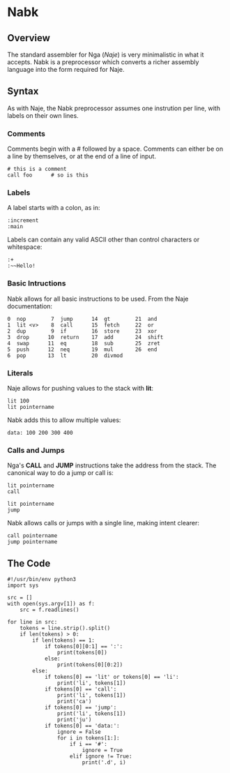 # Nabk

## Overview

The standard assembler for Nga (*Naje*) is very minimalistic in what
it accepts. Nabk is a preprocessor which converts a richer assembly language
into the form required for Naje.

## Syntax

As with Naje, the Nabk preprocessor assumes one instrution per line, with
labels on their own lines.

### Comments

Comments begin with a # followed by a space. Comments can either be on a
line by themselves, or at the end of a line of input.

    # this is a comment
    call foo      # so is this

### Labels

A label starts with a colon, as in:

    :increment
    :main

Labels can contain any valid ASCII other than control characters or
whitespace:

    :+
    :~~Hello!

### Basic Intructions

Nabk allows for all basic instructions to be used. From the Naje
documentation:

    0  nop        7  jump      14  gt        21  and
    1  lit <v>    8  call      15  fetch     22  or
    2  dup        9  if        16  store     23  xor
    3  drop      10  return    17  add       24  shift
    4  swap      11  eq        18  sub       25  zret
    5  push      12  neq       19  mul       26  end
    6  pop       13  lt        20  divmod

### Literals

Naje allows for pushing values to the stack with **lit**:

    lit 100
    lit pointername

Nabk adds this to allow multiple values:

    data: 100 200 300 400

### Calls and Jumps

Nga's **CALL** and **JUMP** instructions take the address from the stack. The
canonical way to do a jump or call is:

    lit pointername
    call

    lit pointername
    jump

Nabk allows calls or jumps with a single line, making intent clearer:

    call pointername
    jump pointername

## The Code

````
#!/usr/bin/env python3
import sys

src = []
with open(sys.argv[1]) as f:
    src = f.readlines()

for line in src:
    tokens = line.strip().split()
    if len(tokens) > 0:
        if len(tokens) == 1:
            if tokens[0][0:1] == ':':
                print(tokens[0])
            else:
                print(tokens[0][0:2])
        else:
            if tokens[0] == 'lit' or tokens[0] == 'li':
                print('li', tokens[1])
            if tokens[0] == 'call':
                print('li', tokens[1])
                print('ca')
            if tokens[0] == 'jump':
                print('li', tokens[1])
                print('ju')
            if tokens[0] == 'data:':
                ignore = False
                for i in tokens[1:]:
                    if i == '#':
                        ignore = True
                    elif ignore != True:
                        print('.d', i)
````
